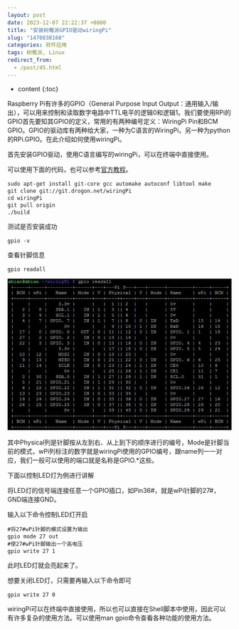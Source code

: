 ```yaml
---
layout: post
date: 2023-12-07 22:22:37 +0800
title: "安装树莓派GPIO驱动wiringPi"
slug: "1470838168"
categories: 软件应用
tags: 树莓派, Linux  
redirect_from:
  - /post/45.html
---
```

* content
{:toc}

Raspberry Pi有许多的GPIO（General Purpose Input Output：通用输入/输出），可以用来控制和读取数字电路中TTL电平的逻辑0和逻辑1。我们要使用RPi的GPIO首先要知其GPIO的定义，常用的有两种编号定义：WiringPi Pin和BCM GPIO。GPIO的驱动库有两种给大家，一种为C语言的WiringPi，另一种为python的RPi.GPIO。在此介绍如何使用wiringPi。
<!--more-->

首先安装GPIO驱动，使用C语言编写的wiringPi，可以在终端中直接使用。

可以使用下面的代码，也可以参考[官方教程](http://wiringpi.com/download-and-install/)。

```Shell
sudo apt-get install git-core gcc automake autoconf libtool make
git clone git://git.drogon.net/wiringPi
cd wiringPi
git pull origin
./build
```

测试是否安装成功

```Shell
gpio -v
```

查看针脚信息

```Shell
gpio readall
```

![](/upload/2016/08/10/1.jpg)

其中Physical列是针脚按从左到右、从上到下的顺序进行的编号，Mode是针脚当前的模式，wPi列标注的数字就是wiringPi使用的GPIO编号，跟name列一一对应，我们一般可以使用的端口就是名称是GPIO.*这些。

下面以控制LED灯为例进行讲解

将LED灯的信号端连接任意一个GPIO插口，如Pin36#，就是wPi针脚的27#，GND端连接GND。

输入以下命令控制LED灯开启

```Shell
#将27#wPi针脚的模式设置为输出
gpio mode 27 out
#使27#wPi针脚输出一个高电压
gpio write 27 1
```

此时LED灯就会亮起来了。

想要关闭LED灯，只需要再输入以下命令即可

```Shell
gpio write 27 0
```

wiringPi可以在终端中直接使用，所以也可以直接在Shell脚本中使用，因此可以有许多复杂的使用方法。可以使用man gpio命令查看各种功能的使用方法。